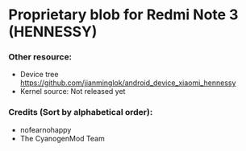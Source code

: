 # Proprietary blob for Redmi Note 3 (HENNESSY)

### Other resource:
  - Device tree https://github.com/jianminglok/android_device_xiaomi_hennessy
  - Kernel source: Not released yet

### Credits (Sort by alphabetical order):
  - nofearnohappy
  - The CyanogenMod Team
